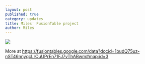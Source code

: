 ```yaml
---
layout: post
published: true
category: updates
title: Miles' FusionTable project
author: Miles
---
```

![]({{site.baseurl}}/http://imgur.com/a/IHFFn)

More at https://fusiontables.google.com/data?docid=1budQ75uz-nST46nnyqcLrCuUPrEn71FJ7vThABwm#map:id=3